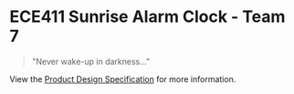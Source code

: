 # ECE411 Sunrise Alarm Clock - Team 7

> "Never wake-up in darkness..."

View the [Product Design Specification](./Product%20Design%20Specification%20v1.pdf) for more information.
